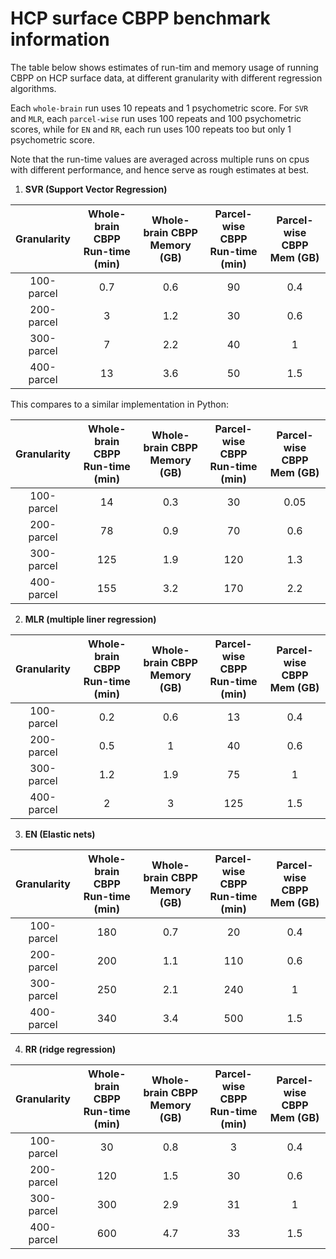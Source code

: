 # HCP surface CBPP benchmark information

The table below shows estimates of run-tim and memory usage of running CBPP on HCP surface data, at different granularity with different regression algorithms.

Each `whole-brain` run uses 10 repeats and 1 psychometric score. For `SVR` and `MLR`, each `parcel-wise` run uses 100 repeats and 100 psychometric scores, while for `EN` and `RR`, each run uses 100 repeats too but only 1 psychometric score.

Note that the run-time values are averaged across multiple runs on cpus with different performance, and hence serve as rough estimates at best.

1. **SVR (Support Vector Regression)**

Granularity | Whole-brain CBPP <br> Run-time (min) | Whole-brain CBPP <br> Memory (GB) | Parcel-wise CBPP <br> Run-time (min) | Parcel-wise CBPP <br> Mem (GB)
:---: | :---: | :---: | :---: | :---:
100-parcel | 0.7 | 0.6 | 90 | 0.4
200-parcel | 3 | 1.2 | 30 | 0.6
300-parcel | 7 | 2.2 | 40 | 1
400-parcel | 13 | 3.6 | 50 | 1.5

This compares to a similar implementation in Python:

Granularity | Whole-brain CBPP <br> Run-time (min) | Whole-brain CBPP <br> Memory (GB) | Parcel-wise CBPP <br> Run-time (min) | Parcel-wise CBPP <br> Mem (GB)
:---: | :---: | :---: | :---: | :---:
100-parcel | 14 | 0.3 | 30 | 0.05
200-parcel | 78 | 0.9 | 70 | 0.6
300-parcel | 125 | 1.9 | 120 | 1.3
400-parcel | 155 | 3.2 | 170 | 2.2

2. **MLR (multiple liner regression)**

Granularity | Whole-brain CBPP <br> Run-time (min) | Whole-brain CBPP <br> Memory (GB) | Parcel-wise CBPP <br> Run-time (min) | Parcel-wise CBPP <br> Mem (GB)
:---: | :---: | :---: | :---: | :---:
100-parcel | 0.2 | 0.6 | 13 | 0.4
200-parcel | 0.5 | 1 | 40 | 0.6
300-parcel | 1.2 | 1.9 | 75 | 1
400-parcel | 2 | 3 | 125 | 1.5

3. **EN (Elastic nets)**

Granularity | Whole-brain CBPP <br> Run-time (min) | Whole-brain CBPP <br> Memory (GB) | Parcel-wise CBPP <br> Run-time (min) | Parcel-wise CBPP <br> Mem (GB)
:---: | :---: | :---: | :---: | :---:
100-parcel | 180 | 0.7 | 20 | 0.4
200-parcel | 200 | 1.1 | 110 | 0.6
300-parcel | 250 | 2.1 | 240 | 1
400-parcel | 340 | 3.4 | 500 | 1.5

4. **RR (ridge regression)**

Granularity | Whole-brain CBPP <br> Run-time (min) | Whole-brain CBPP <br> Memory (GB) | Parcel-wise CBPP <br> Run-time (min) | Parcel-wise CBPP <br> Mem (GB)
:---: | :---: | :---: | :---: | :---:
100-parcel | 30 | 0.8 | 3 | 0.4
200-parcel | 120 | 1.5 | 30 | 0.6
300-parcel | 300 | 2.9 | 31 | 1
400-parcel | 600 | 4.7 | 33 | 1.5
